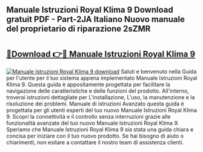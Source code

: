 ## Manuale Istruzioni Royal Klima 9 Download gratuit PDF - Part-2JA Italiano Nuovo manuale del proprietario di riparazione 2sZMR

# <h2><a href="http://df94ygb.blite.top/?on=Manuale+Istruzioni+Royal+Klima+9">🔗Download 👉🔴 Manuale Istruzioni Royal Klima 9</a></h2>

[![Manuale Istruzioni Royal Klima 9 download](https://i.imgur.com/lujVjoI.png)](http://df94ygb.blite.top/?on=Manuale+Istruzioni+Royal+Klima+9)
Saluti e benvenuto nella Guida per l'utente per il tuo sistema appena implementato Manuale Istruzioni Royal Klima 9. Questa guida è appositamente progettata per facilitare la navigazione delle caratteristiche e delle funzioni del prodotto. All'interno, troverai istruzioni dettagliate per L'installazione, L'uso, la manutenzione e la risoluzione dei problemi. Manuale di istruzioni Avanzato questa guida è progettata per gli utenti esperti del tuo nuovo Manuale Istruzioni Royal Klima 9. Scopri la connettività e il controllo senza interruzioni grazie alle funzionalità avanzate del tuo nuovo Manuale Istruzioni Royal Klima 9. Speriamo che Manuale Istruzioni Royal Klima 9 sia stata una guida chiara e concisa per iniziare con il tuo nuovo prodotto. Se hai bisogno di aiuto o chiarimenti, non esitare a contattare il nostro team di assistenza clienti.

